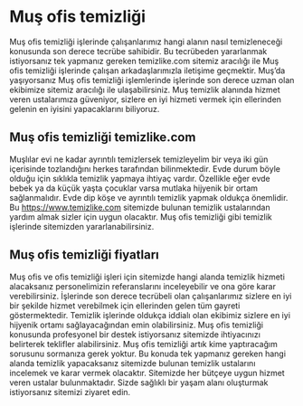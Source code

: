 # Muş ofis temizliği 
Muş ofis temizliği işlerinde çalışanlarımız hangi alanın nasıl temizleneceği konusunda son derece tecrübe sahibidir. Bu tecrübeden yararlanmak istiyorsanız tek yapmanız gereken temizlike.com sitemiz aracılığı ile Muş ofis temizliği işlerinde çalışan arkadaşlarımızla iletişime geçmektir. Muş’da yaşıyorsanız Muş ofis temizliği işlemlerinde işlerinde son derece uzman olan ekibimize sitemiz aracılığı ile ulaşabilirsiniz. Muş temizlik alanında hizmet veren ustalarımıza güveniyor, sizlere en iyi hizmeti vermek için ellerinden gelenin en iyisini yapacaklarını biliyoruz.

## Muş ofis temizliği temizlike.com

Muşlılar evi ne kadar ayrıntılı temizlersek temizleyelim bir veya iki gün içerisinde tozlandığını herkes tarafından bilinmektedir. Evde durum böyle olduğu için sıklıkla temizlik yapmaya ihtiyaç vardır. Özellikle eğer evde bebek ya da küçük yaşta çocuklar varsa mutlaka hijyenik bir ortam sağlanmalıdır. Evde dip köşe ve ayrıntılı temizlik yapmak oldukça önemlidir. Bu https://www.temizlike.com sitemizde bulunan temizlik ustalarından yardım almak sizler için uygun olacaktır. Muş ofis temizliği gibi temizlik işlerinde sitemizden yararlanabilirsiniz.

## Muş ofis temizliği fiyatları

Muş ofis ve ofis temizliği işleri için sitemizde hangi alanda temizlik hizmeti alacaksanız personelimizin referanslarını inceleyebilir ve ona göre karar verebilirsiniz. İşlerinde son derece tecrübeli olan çalışanlarımız sizlere en iyi bir şekilde hizmet verebilmek için ellerinden gelen tüm gayreti göstermektedir. Temizlik işlerinde oldukça iddialı olan ekibimiz sizlere en iyi hijyenik ortamı sağlayacağından emin olabilirsiniz.
Muş ofis temizliği konusunda profesyonel bir destek istiyorsanız sitemizde ihtiyacınızı belirterek teklifler alabilirsiniz. Muş ofis temizliği artık kime yaptıracağım sorusunu sormanıza gerek yoktur. Bu konuda tek yapmanız gereken hangi alanda temizlik yapacaksanız sitemizde bulunan temizlik ustalarını incelemek ve karar vermek olacaktır. Sitemizde her bütçeye uygun hizmet veren ustalar bulunmaktadır. Sizde sağlıklı bir yaşam alanı oluşturmak istiyorsanız sitemizi ziyaret edin.
